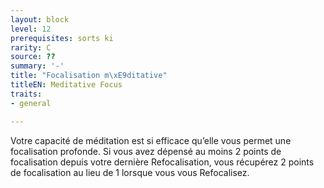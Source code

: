 ```yaml
---
layout: block
level: 12
prerequisites: sorts ki
rarity: C
source: ??
summary: '-'
title: "Focalisation m\xE9ditative"
titleEN: Meditative Focus
traits:
- general

---
```


<p>Votre capacité de méditation est si efficace qu’elle vous permet une focalisation profonde. Si vous avez dépensé au moins 2 points de focalisation depuis votre dernière Refocalisation, vous récupérez 2 points de focalisation au lieu de 1 lorsque vous vous Refocalisez.</p>